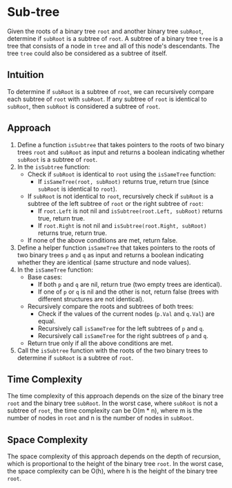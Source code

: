 # Sub-tree
Given the roots of a binary tree `root` and another binary tree `subRoot`, determine if `subRoot` is a subtree of `root`. A subtree of a binary tree `tree` is a tree that consists of a node in `tree` and all of this node's descendants. The tree `tree` could also be considered as a subtree of itself.

## Intuition
To determine if `subRoot` is a subtree of `root`, we can recursively compare each subtree of `root` with `subRoot`. If any subtree of `root` is identical to `subRoot`, then `subRoot` is considered a subtree of `root`.

## Approach
1. Define a function `isSubtree` that takes pointers to the roots of two binary trees `root` and `subRoot` as input and returns a boolean indicating whether `subRoot` is a subtree of `root`.
2. In the `isSubtree` function:
   - Check if `subRoot` is identical to `root` using the `isSameTree` function:
     - If `isSameTree(root, subRoot)` returns true, return true (since `subRoot` is identical to `root`).
   - If `subRoot` is not identical to `root`, recursively check if `subRoot` is a subtree of the left subtree of `root` or the right subtree of `root`:
     - If `root.Left` is not nil and `isSubtree(root.Left, subRoot)` returns true, return true.
     - If `root.Right` is not nil and `isSubtree(root.Right, subRoot)` returns true, return true.
   - If none of the above conditions are met, return false.
3. Define a helper function `isSameTree` that takes pointers to the roots of two binary trees `p` and `q` as input and returns a boolean indicating whether they are identical (same structure and node values).
4. In the `isSameTree` function:
   - Base cases:
     - If both `p` and `q` are nil, return true (two empty trees are identical).
     - If one of `p` or `q` is nil and the other is not, return false (trees with different structures are not identical).
   - Recursively compare the roots and subtrees of both trees:
     - Check if the values of the current nodes (`p.Val` and `q.Val`) are equal.
     - Recursively call `isSameTree` for the left subtrees of `p` and `q`.
     - Recursively call `isSameTree` for the right subtrees of `p` and `q`.
   - Return true only if all the above conditions are met.
5. Call the `isSubtree` function with the roots of the two binary trees to determine if `subRoot` is a subtree of `root`.

## Time Complexity
The time complexity of this approach depends on the size of the binary tree `root` and the binary tree `subRoot`. In the worst case, where `subRoot` is not a subtree of `root`, the time complexity can be O(m * n), where m is the number of nodes in `root` and n is the number of nodes in `subRoot`.

## Space Complexity
The space complexity of this approach depends on the depth of recursion, which is proportional to the height of the binary tree `root`. In the worst case, the space complexity can be O(h), where h is the height of the binary tree `root`.